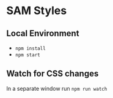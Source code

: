 # SAM Styles

## Local Environment
- `npm install`
- `npm start`

## Watch for CSS changes
In a separate window run `npm run watch`
